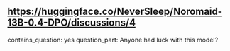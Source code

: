 ## https://huggingface.co/NeverSleep/Noromaid-13B-0.4-DPO/discussions/4

contains_question: yes
question_part: Anyone had luck with this model?
